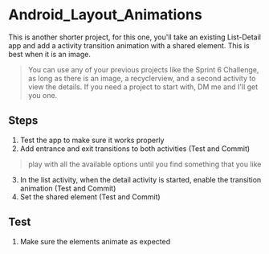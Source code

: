 # Android_Layout_Animations

This is another shorter project, for this one, you'll take an existing List-Detail app and add a activity transition animation with a shared element. This is best when it is an image.

> You can use any of your previous projects like the Sprint 6 Challenge, as long as there is an image, a recyclerview, and a second activity to view the details. If you need a project to start with, DM me and I'll get you one.

## Steps
1. Test the app to make sure it works properly
2. Add entrance and exit transitions to both activities (Test and Commit)
> play with all the available options until you find something that you like

3. In the list activity, when the detail activity is started, enable the transition animation (Test and Commit)
4. Set the shared element (Test and Commit)

## Test

1. Make sure the elements animate as expected

